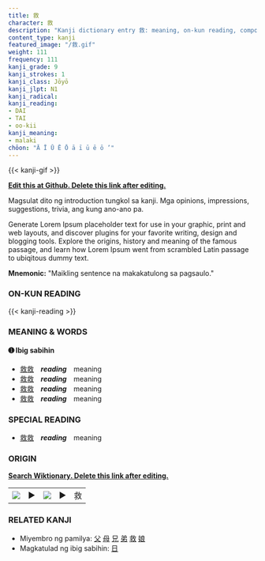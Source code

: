 ```yaml
---
title: 救
character: 救
description: "Kanji dictionary entry 救: meaning, on-kun reading, compounds, origin, related kanji"
content_type: kanji
featured_image: "/救.gif"
weight: 111
frequency: 111
kanji_grade: 9
kanji_strokes: 1
kanji_class: Jōyō
kanji_jlpt: N1
kanji_radical: 
kanji_reading: 
- DAI
- TAI
- oo-kii
kanji_meaning:
- malaki
chōon: "Ā Ī Ū Ē Ō ā ī ū ē ō ’"
---
```

[//]: # (Don't edit the line below. Kanji animated GIF code is automatically generated.)
{{< kanji-gif >}}

[//]: # (Edit below this line.)

**[Edit this at Github. Delete this link after editing.](https://github.com/tim0g/tim/tree/main/content/kanji/救/index.md)**

Magsulat dito ng introduction tungkol sa kanji. Mga opinions, impressions, suggestions, trivia, ang kung ano-ano pa.

Generate Lorem Ipsum placeholder text for use in your graphic, print and web layouts, and discover plugins for your favorite writing, design and blogging tools. Explore the origins, history and meaning of the famous passage, and learn how Lorem Ipsum went from scrambled Latin passage to ubiqitous dummy text.
 
**Mnemonic:** "Maikling sentence na makakatulong sa pagsaulo."

### ON-KUN READING

[//]: # (Don't edit the line below. ON-KUN READING code is automatically generated.)
{{< kanji-reading >}}

### MEANING & WORDS

#### ➊ **Ibig sabihin**
  - [救](../救)[救](../救)　***reading***　meaning
  - [救](../救)[救](../救)　***reading***　meaning
  - [救](../救)[救](../救)　***reading***　meaning
  - [救](../救)[救](../救)　***reading***　meaning

### SPECIAL READING
  - [救](../救)[救](../救)　***reading***　meaning

### ORIGIN

**[Search Wiktionary. Delete this link after editing.](https://wiktionary.org/wiki/救)**
<table class="kanji-table"><tr><td>
<img src="60px-救-bronze.svg.png">
</td><td>▶</td><td>
<img src="60px-救-oracle.svg.png">
</td><td>▶</td>
<td class="kanji-origin">救</td>
</tr></table>

### RELATED KANJI
- Miyembro ng pamilya: [父](../父) [母](../母) [兄](../兄) [弟](../弟) [救](../救) [娘](../娘)
- Magkatulad ng ibig sabihin: [日](../日)

